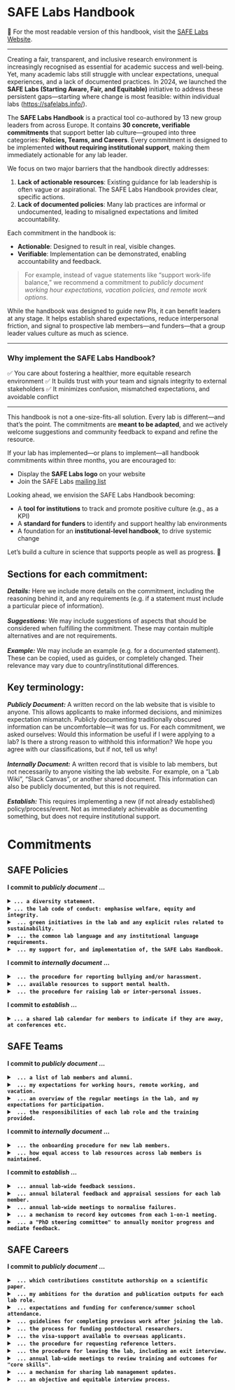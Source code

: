 # SAFE Labs Handbook

📖 For the most readable version of this handbook, visit the [SAFE Labs Website](https://safelabs.info/home/safe-labs-handbook/).

---

Creating a fair, transparent, and inclusive research environment is increasingly recognised as essential for academic success and well-being. Yet, many academic labs still struggle with unclear expectations, unequal experiences, and a lack of documented practices. In 2024, we launched the **SAFE Labs (Starting Aware, Fair, and Equitable)** initiative to address these persistent gaps—starting where change is most feasible: within individual labs (https://safelabs.info/).

The **SAFE Labs Handbook** is a practical tool co-authored by 13 new group leaders from across Europe. It contains **30 concrete, verifiable commitments** that support better lab culture—grouped into three categories: **Policies, Teams, and Careers**. Every commitment is designed to be implemented **without requiring institutional support**, making them immediately actionable for any lab leader.

We focus on two major barriers that the handbook directly addresses:

1. **Lack of actionable resources**: Existing guidance for lab leadership is often vague or aspirational. The SAFE Labs Handbook provides clear, specific actions.
2. **Lack of documented policies**: Many lab practices are informal or undocumented, leading to misaligned expectations and limited accountability.

Each commitment in the handbook is:

* **Actionable**: Designed to result in real, visible changes.
* **Verifiable**: Implementation can be demonstrated, enabling accountability and feedback.

> For example, instead of vague statements like “support work-life balance,” we recommend a commitment to *publicly document working hour expectations, vacation policies, and remote work options*.

While the handbook was designed to guide new PIs, it can benefit leaders at any stage. It helps establish shared expectations, reduce interpersonal friction, and signal to prospective lab members—and funders—that a group leader values culture as much as science.

---

### Why implement the SAFE Labs Handbook?

✅ You care about fostering a healthier, more equitable research environment
✅ It builds trust with your team and signals integrity to external stakeholders
✅ It minimizes confusion, mismatched expectations, and avoidable conflict

---

This handbook is not a one-size-fits-all solution. Every lab is different—and that’s the point. The commitments are **meant to be adapted**, and we actively welcome suggestions and community feedback to expand and refine the resource.

If your lab has implemented—or plans to implement—all handbook commitments within three months, you are encouraged to:

* Display the **SAFE Labs logo** on your website
* Join the SAFE Labs [mailing list](https://safelabs.info/)

Looking ahead, we envision the SAFE Labs Handbook becoming:

* A **tool for institutions** to track and promote positive culture (e.g., as a KPI)
* A **standard for funders** to identify and support healthy lab environments
* A foundation for an **institutional-level handbook**, to drive systemic change

Let’s build a culture in science that supports people as well as progress. 🌱

## Sections for each commitment:
_**Details:**_ Here we include more details on the commitment, including the reasoning behind it, and any requirements (e.g. if a statement must include a particular piece of information).<br/>
<br/>
_**Suggestions:**_ We may include suggestions of aspects that should be considered when fulfilling the commitment. These may contain multiple alternatives and are not requirements.<br/>
<br/>
_**Example:**_ We may include an example (e.g. for a documented statement). These can be copied, used as guides, or completely changed. Their relevance may vary due to country/institutional differences. <br/>
## Key terminology:
_**Publicly Document:**_ A written record on the lab website that is visible to anyone. This allows applicants to make informed decisions, and minimizes expectation mismatch. Publicly documenting traditionally obscured information can be uncomfortable—it was for us. For each commitment, we asked ourselves: Would this information be useful if I were applying to a lab? Is there a strong reason to withhold this information? We hope you agree with our classifications, but if not, tell us why!<br/>
<br/>
_**Internally Document:**_ A written record that is visible to lab members, but not necessarily to anyone visiting the lab website. For example, on a “Lab Wiki”, “Slack Canvas”, or another shared document. This information can also be publicly documented, but this is not required.   <br/>
<br/>
_**Establish:**_ This requires implementing a new (if not already established) policy/process/event. Not as immediately achievable as documenting something, but does not require institutional support.<br/>

# Commitments
## SAFE Policies
**I commit to _publicly document_ ...**
<details>
<summary><b><code>... a diversity statement.</code></b><br/></summary>
<i><b>Details: </b>Science is an international endeavour, which brings together people from many cultures. This statement is an opportunity to specify the steps you, and your institution, have taken to support a diversity of researchers with differing needs and backgrounds. <br/>
<br/>
<b>Suggestions:</b> <br/>
-Make clear what are the institutional rules for maternity and paternity leave. <br/>
-Normalize specifying pronouns in email signatures and profiles (e.g. slack). <br/>
-Encourage people to share and mark on the lab calendar crucial cultural events/festivities. <br/>
-Encourage attendance of EDI training. <br/>
-Discuss steps taken to facilitate diversity in applicants. <br/>
-During onboarding, discuss cultural needs (e.g. religious holidays, prayer facilities). <br/>
-Dedicate some meetings (e.g. journal club) to papers addressing diversity in science. <br/>
-Consider diversity of voices when selecting papers in journal clubs. <br/>
  <br/>
<b>Example: </b> <br/>
We believe that diversity is a resource to harness, and we strive to create a psychologically safe environment where disruptive points of view are valued. Thus, to foster a diverse and inclusive environment, we hire according to institutional affirmative action policies; we review the institutional rules for maternity and paternity leave when negotiating a contract; we discuss any cultural needs at onboarding, and we encourage lab members to share and mark on the lab calendar crucial cultural events and festivities; finally, we promote diversity in science by selecting journal club papers from a diversity of voices.  We hope that these policies will encourage individuals from different cultural, socioeconomic, gender, and geographical backgrounds to join.<br/>
<a href="https://github.com/SAFE-Labs-Docs/Lab-Handbook/tree/main/1-POLICIES/01-Diversity-Statement">Click here for more examples from the community</a><br/>
</i>
<br/>
</details>
<details>
<summary> <b> <code>... the lab code of conduct: emphasise welfare, equity and integrity.</code> </b>  <br/>
</summary>
<br/>
<i><b>Details: </b> A prominent code of conduct should help to establish the lab atmosphere, foster synergy and collaboration, and make lab members feel valued and respected. It will set boundaries and shared practices, and establish a common framework to reduce and resolve conflict.<br/>
<br/>
<b>Suggestions:</b> <br/>
-Set out expectations for professional behaviour. <br/>
-Include timekeeping for meetings, work requests, and assignments. <br/>
-Require engagement with presentations, opinions, and requests from other members. <br/>
-Avoid exclusive communication channels (e.g. cc everyone when applicable). <br/>
<br/>
<b>Example: </b> <br/>
All lab members are expected to maintain a professional attitude of integrity, accountability, and mutual respect in all interactions and endeavours while upholding high standards of scientific rigor and collaboration. Examples include respecting each other’s points of views and contributions to discussions, being timely for meetings, and actively engaging in each other’s presentations. Everyone commits to maintaining an inclusive environment marked by compassionate behaviour and free from offensive conduct, particularly regarding gender, race, sexuality, or disability. Lab members are free to voice their ideas, wishes, or concerns without risking negative consequences ensuring a psychologically safe environment.<br/>
<a href="https://github.com/SAFE-Labs-Docs/Lab-Handbook/tree/main/1-POLICIES/02-Code-Of-Conduct">Click here for more examples from the community</a><br/>
</i>
</details>

<details>
<summary> <b> <code> ... green initiatives in the lab and any explicit rules related to sustainability. </code> </b>  <br/>
</summary>
<br/>
<i><b>Details: </b> Laboratories consume a lot of energy and produce a lot of waste. Group leaders are able to promote measures that reduce the environmental impact of scientific research, and prospective lab members may use environmental awareness as a factor when choosing labs. <br/>
<br/>
<b>Suggestions:</b> <br/>
-Require sustainable transport options when travel time is less than 8 hours.  <br/>
-Recycle non-hazardous waste. <br/>
-Place orders in bulk to reduce shipments.  <br/>
-Have a list of instruments you are happy to share with your internal collaborators.  <br/>
-Donate unused equipment within/outside the institutions.  <br/>
-Highlight schemes that incentivise sustainable commuting (e.g. cycle schemes). <br/>
  <br/>
<b>Example: </b> <br/>
The lab strives to minimise energy consumption and waste production. We identified three main areas of impact: travel, recycling and economical use of equipment. <br/>
<br/>
Travel: I encourage sustainable transport options both for long-haul travel and for daily commute. For long-hauls trips, when funding allows, I will cover the most sustainable travel option (up to double the price of the cheapest alternative). I also recognise remote-working hours spent productively on sustainable means of transport during private (non-work related) trips. I incentivize sustainable options for daily commute: PhD students enrolled at University of Trento benefit from free public transportation across the Trentino region; all the lab members can participate in an annual contest where commuting milage is logged and scored according to sustainability of the means of transport, the person who accrues the most points wins.<br/>
<br/>
Recycling: To minimize the environmental impact of lab waste, we avoid mixing truly contaminated materials (which is expensive and environmentally harmful to safely dispose of) with clean recyclable waste. We equip our lab with additional recycling bins and take responsibility for disposing of the recovered recyclables according to local <br/>regulations.
<br/>
Economical use of equipment: when possible and not detrimental our instruments, we turn off unused equipment when prolonged downtime is forecasted.<br/>
<a href="https://github.com/SAFE-Labs-Docs/Lab-Handbook/tree/main/1-POLICIES/03-Green-Initiatives">Click here for more examples from the community</a><br/>
</i>
</details>


<details>
<summary> <b> <code> ... the common lab language and any institutional language requirements. </code> </b>  <br/>
</summary>
<br/>
<i><b>Details: </b> English is the international language of science in the 21st century: proficiency in English is a crucial skill to nurture for every scientist. However, lab members are often not native English speakers, and in some cases the Institutional language may not be English. It is therefore important to document the lab and institutional language policy (even in “obvious” cases). To help non-native English speakers—or non-native speakers of the local language—it is also valuable to highlight any institutional support for language acquisition. <br/>
<br/>
<b>Suggestions:</b> <br/>
-Identify English as the lab language, and document language code of conduct. <br/>
-Lead by example and adopt the most inclusive communication format. <br/>
-Clearly indicate language requirements in job posts. <br/>
-Document available training in English, particularly scientific writing and presentation. <br/>
-Document available training in the Institutional and/or local language.  <br/>
-Document lab policy about using LLMs (i.e. ChatGPT) to improve written output. <br/>
-Address language barriers in meetings, adopting formats of Q/A that facilitate feedback. <br/>
  <br/>
<b>Example: </b> <br/>
The lab language is English. Any professional conversation, oral and written, during work activities must be in English: these include presentations and discussion at lab meetings, scientific output, and email exchanges. Feel free to use LLMs to proofread and refine written text. However, fully AI generated text is not acceptable. Outside of professional meetings, the lab strives for inclusive communication: verbal exchanges should adopt the common language that allow everyone present to participate. <br/>
<br/>
The institutional language at the Italian Institute of Technology is English; nonetheless, many administrative exchanges and Italian bureaucracy are still in Italian. Proficiency in Italian is therefore useful within the institute, as well as when traveling throughout the country. Please refer to the lab Wiki to access learning resources.<br/>
<a href="https://github.com/SAFE-Labs-Docs/Lab-Handbook/tree/main/1-POLICIES/04-Lab-Language">Click here for more examples from the community</a><br/>
</i>
</details>


<details>
<summary> <b> <code> ... my support for, and implementation of, the SAFE Labs Handbook. </code> </b>  <br/>
</summary>
<br/>
<i><b>Details: </b> This consists of three <b>required</b> steps: <br/>
&nbsp;&nbsp;&nbsp; 1.	Feature the SAFE Labs logo on your website.<br/>
&nbsp;&nbsp;&nbsp; 2.	Join the SAFE Labs mailing list.<br/>
&nbsp;&nbsp;&nbsp;   3.	Link to the SAFE Labs Handbook for accountability and feedback from lab members.
<a href="https://github.com/SAFE-Labs-Docs/Lab-Handbook/tree/main/1-POLICIES/05-SAFE-Labs-Handbook">Click here for more examples from the community</a><br/>
</i></details>

**I commit to _internally document_ ...**
<details>
<summary> <b> <code> ... the procedure for reporting bullying and/or harassment. </code> </b>  <br/>
</summary>
<br/>
<i><b>Details: </b> Bullying and harassment are serious allegations and entirely unacceptable in any work environment. By explicitly highlighting the procedure for reporting these issues, group leaders not only demonstrate their commitment to eradicating these behaviours, but also increase the chance that violations witnessed by lab members will be reported. <br/>
<br/>
<b>Suggestions:</b> <br/>
-Specify how bullying and harassment is defined by the institution. <br/>
-Document institutional procedures for reporting and any supporting body/resources available. <br/>
-Disseminate and value training events offered by the institution. <br/>
  <br/>
<b>Example: </b> <br/>
Students and trainees who feel they have experienced or witnessed bullying harassment or sexual misconduct by another student may make a formal report to XXXX by email. This process may also be initiated through Human resources, the lab manager, or group leader.  <br/>
<br/>
Members of staff who feel they have experienced or witnessed bullying, harassment or sexual misconduct may make a formal complaint against a staff member by using the Staff Grievance Policy or they may make a formal complaint against a student by contacting XXXX by email. <br/>
<br/>
Students or members of staff who feel they have experienced or witnessed bullying, harassment or sexual misconduct by a third party, or a member of the public, should discuss this with their line manager, supervisor or personal tutor in the first instance. This may involve notifying third parties and using their complaints procedure or notifying Security and/or the police when involving members of the public.  <br/>
<br/>
<ins>Outcome of a complaint/ disciplinary case</ins><br/>
The Reporting Party will be told whether their complaint has been upheld or not; and whether the Reported Party has been dismissed or expelled. If the complaint is not upheld or the Reported Party is not dismissed or expelled, information will be shared with the Reporting Party to minimise any adverse effects in accessing their work or study environment, where possible, but there may be limits to the information about the consequences to the Reported Party that can be shared with the Reporting Party.  <br/>
<br/>
Where the Reporting Party is told the outcome they will be asked to respect confidentiality with regards to the outcome. Links to institute guidelines and contact information of the person in charge for each group are provided as hyperlinks above.  <br/>
<a href="https://github.com/SAFE-Labs-Docs/Lab-Handbook/tree/main/1-POLICIES/06-Incident-Reporting">Click here for more examples from the community</a><br/>
</i>
</details>

<details>
<summary> <b> <code> ... available resources to support mental health. </code> </b>  <br/>
</summary>
<br/>
<i><b>Details: </b> Thankfully, awareness and support for mental health issues within work environments is at an all-time high. It is likely that these issues will arise within any research group at some time, and it is equally likely that the group leader is not qualified to offer advice or guidance—particularly given the potential for a conflict-of-interest. It is therefore critical that lab members are made aware of the resources available to them at both an institutional and national level. <br/>
<br/>
<b>Suggestions:</b> <br/>
-Should lab members approach you with work-related and/or non-work-related issues? <br/>
-Educate lab members on mental health, and how to prevent and recognise arising issues. <br/>
-Document institutional resources for psychological support. <br/>
-Highlight the institutional policy on mental health and sick leave. <br/>
-Promote good practices to safe-guard mental health (e.g. work-life balance).  <br/>
  <br/>
<b>Example: </b> <br/>
Mental well-being is crucial for personal and professional success, especially given the prevalence of mental health challenges in academia (https://doi.org/10.1038/nbt.4089). High productivity doesn’t equate to overwork. Lab members are encouraged to manage their productivity responsibly and are not expected to exceed working regular work hours. If you feel comfortable, I encourage you to discuss any personal challenges that may affect your work during our 1-on-1 meetings. If you need additional support, I encourage you to consider the following resources:<br/>
<br/>
Counseling Services: Our institution offers free counseling services [Insert Link] and free 1-on-1 coaching [Insert Link] for all students and employees. Please also consult the institute’s resources on a healthy work-life balance [Insert Link].<br/>
<br/>
Medical Services: Our institution's medical services can guide you to professional mental health resources. Please refer to [link, phone number] for details. Additionally, please consult the institute’s policy on sick leave [Insert Link].<br/>
<br/>
Crisis Hotlines: If you or someone you know is in immediate need of support, please contact the National Crisis Hotlines at [phone number(s)]. <br/>
<a href="https://github.com/SAFE-Labs-Docs/Lab-Handbook/tree/main/1-POLICIES/07-Mental-Health">Click here for more examples from the community</a><br/>
</i>
</details>

<details>
<summary> <b> <code> ... the procedure for raising lab or inter-personal issues. </code> </b>  <br/>
</summary>
<br/>
<i><b>Details: </b> One prominent reason that lab and inter-personal issues are not raised in a timely and constructive fashion is the lack of a documented procedure for this process. Having a clear and transparent procedure encourages feedback from lab members, makes them more comfortable initiating feedback as the expectation is clear, and increases the likelihood that issues can be addressed before they deteriorate. <br/>
<br/>
<b>Suggestions:</b> <br/>
-Specify that issues raised in 1-on-1 meetings won’t be acted on without discussion.  <br/>
-Specify a reporting procedure that circumvents you if necessary. <br/>
-Provide an avenue for lab members to raise concerns with you anonymously. <br/>
  <br/>
<b>Example: </b> <br/>
&nbsp;&nbsp;&nbsp; 1.	If comfortable doing so, request a meeting to raise the issue with the group leader. <br/>
&nbsp;&nbsp;&nbsp; 2.	If not, please raise the issue anonymously by using this form. <br/>
&nbsp;&nbsp;&nbsp; 3.	If external involvement would be beneficial, contact our dedicated external advisor. <br/>
&nbsp;&nbsp;&nbsp; 4.	If none of the above steps fare appropriate, raise the issue with HR here. <br/>
<a href="https://github.com/SAFE-Labs-Docs/Lab-Handbook/tree/main/1-POLICIES/08-Conflict-Resolution">Click here for more examples from the community</a><br/>
</i>
</details>

**I commit to _establish_ …**
<details>
<summary><b><code>... a shared lab calendar for members to indicate if they are away, at conferences etc.</code></b><br/></summary>
<br/>
<i><b>Details: </b>  This not only makes it clear when regular meetings should be cancelled, or when a lab member should not be expected to respond to emails, but also normalizes the lab policy (whatever that may be) regarding conferences, remote working, vacation etc. <br/>
<br/>
<b>Suggestions:</b> <br/>
-Clear instructions for reporting different statuses (e.g. vacation vs conference attendance).<br/>
-What specific details should be reported? (e.g. half-day vs full day).<br/>
<a href="https://github.com/SAFE-Labs-Docs/Lab-Handbook/tree/main/1-POLICIES/09-Shared-Calendar">Click here for more examples from the community</a><br/>
  </i>
</details>

## SAFE Teams
**I commit to _publicly document_ ...**
<details>
<summary> <b> <code> ... a list of lab members and alumni. </code> </b>  <br/>
</summary>
<br/>
<i><b>Details: </b> A clear and current list of lab members allows prospective applicants to gauge the size and composition of the lab. Unless otherwise requested, <b> contact details for each person should be included.</b> Adding alumni indicates the range of roles that lab members move into after leaving, and provides an avenue to gain more information about joining, working in, and leaving the lab. <br/>
<a href="https://github.com/SAFE-Labs-Docs/Lab-Handbook/tree/main/2-TEAMS/01-Lab-Members-List">Click here for more examples from the community</a><br/>
  </i>
</details>


<details>
<summary> <b> <code> ... my expectations for working hours, remote working, and vacation. </code> </b>  <br/>
</summary>
<br/>
<i><b>Details: </b> Lab rules for working hours should be clear to avoid any conflict or misunderstanding inside the lab. Having clear expectations for working hours can also increase equity between lab members. Moreover, group leaders need to ensure that lab members feel safe to correctly balance their work in the lab with their life. <b>The lab policy regarding work hours, remote working, and vacation should be explicitly included.</b> <br/>
<br/>
<b>Suggestions:</b> <br/>
-Should notice of holidays be given and how? <br/>
-Are there core-working hours (typically less than the full working hours)? <br/>
-Should lab members schedule messages if sent outside of working hours? <br/>
-What times are appropriate times for scheduling meetings? <br/>
  <br/>
<b>Example: </b> <br/>
I am committed to creating a healthy work environment for all lab members that prioritises mental health and wellbeing. Academic neuroscience should be an exciting, rewarding, and engaging job. Certainly, it can be challenging, and stressful at times, but it should not be depressing, or life-consuming. I anticipate all lab members taking a minimum of XXX's prescribed 41 days of annual leave. "Minimum" because if experiments necessitate working on a weekend, or you attend a conference that's scheduled on a weekend, I support lab members taking time off to compensate for this. I hope to schedule all meetings within UCL's "core" work hours of 10am to 4pm. And I will refrain from sending, or answering, non-urgent emails/messages outside of work hours.<br/>
  <br/>
  All full-time lab members should aim to work onsite at least four days a week. I expect this number to reduce (probably to "three")  once the lab is operational and more time is being spent analysing data rather than building rigs/training mice. In general, I believe that some regular onsite presence is important to maintain the lab community. However, I am happy to support intermittent periods of fully-remote working when, for example, traveling/visiting family abroad or writing up a thesis/grant.<br/>
<a href="https://github.com/SAFE-Labs-Docs/Lab-Handbook/tree/main/2-TEAMS/02-Work-Life-Balance">Click here for more examples from the community</a></i>
</details>


<details>
<summary> <b> <code> ... an overview of the regular meetings in the lab, and my expectations for participation. </code> </b>  <br/>
</summary>
<br/>
<i><b>Details: </b> Labs often have a variety of regular meetings, including 1-on-1 meetings, lab meetings and journal clubs. However, the expectations for the contents of these meetings are rarely documented, leading to misunderstandings and uncertainty. Clear documentation not only reveals useful information about lab life, but also ensures that meetings are more effective and fruitful. <b> As a minimum, this should include the frequency, duration, and the agenda for each type of meeting. </b> <br/>
<br/>
<b>Suggestions:</b> <br/>
-Discuss 1-on-1 meeting frequency at onboarding, and review in annual appraisals. <br/>
-Create a shared space where past presentations can be accessed.<br/>
-Encourage participation and involvement from all lab members, for example:<br/>
&nbsp;&nbsp;&nbsp; 1. Round table feedback<br/>
&nbsp;&nbsp;&nbsp; 2. Lab members write down their thoughts, then all of them are read.<br/>
&nbsp;&nbsp;&nbsp; 3. Allocate time in meetings for problem solving and a brainstorming session.<br/>
&nbsp;&nbsp;&nbsp; 4. Have a meeting facilitator and/or note taker; rotate among lab members.<br/>
-Conduct regular team-building activities (e.g. lab retreat, dinners, celebrations).<br/>
  <br/>
<b>Example: </b> <br/>
Discussing scientific progress is essential for the success of our projects. I expect all lab members to actively participate in our scheduled meetings: <br/>
 <br/>
Lab Meetings: Each lab member will host our weekly lab meeting on a rotating schedule, presenting an informal progress report. These reports, lasting 20-30 minutes, should succinctly introduce your project, highlight the main research questions, and focus on recent achievements and challenges. This allows for productive group discussions to advance your project. Lab meetings are typically held once per week within core working hours, lasting 60 to 90 minutes. Progress report presentations are accessible via our lab’s shared resources. <br/>
 <br/>
Journal Club: On a rotating schedule, each lab member will present the core hypotheses, methods, results, and conclusions of a recent original research paper relevant to our lab’s research in our monthly journal club. All members are expected to read the paper and actively participate in discussing its strengths, weaknesses, and key takeaways. The journal club is typically held once per week within core working hours and lasts about 60 minutes. <br/>
 <br/>
1-on-1 Meetings: I schedule bi-weekly 1-on-1 in-person meetings which each lab member, typically lasting around 1 hour, during core work hours [details below]. These meetings are designed to support you in successfully implementing your research project. I am also available for additional meetings upon request. <br/>
 <br/>
Yearly Appraisals: I will review your project's long-term progress and provide tailored feedback on your work performance during yearly appraisals. This is also an opportunity for you to give me feedback on your experience working in the lab, and under my supervision.<br/>
<a href="https://github.com/SAFE-Labs-Docs/Lab-Handbook/tree/main/2-TEAMS/03-Meeting-Schedule">Click here for more examples from the community</a><br/>
</i>
</details>

<details>
<summary> <b> <code> ... the responsibilities of each lab role and the training provided. </code> </b>  <br/>
</summary>
<br/>
<i><b>Details: </b> Each group leader has their own expectations for lab roles (PhD students, postdoctoral researchers, lab technicians etc.). By explicitly stating the responsibilities associated to different positions, group leaders can pre-empt expectation mismatch for prospective lab members before and after they join the lab. <br/>
<br/>
<b>Suggestions:</b> <br/>
-What is the training/experience/independence expected for each role?<br/>
-Does the role involve a research project?<br/>
-Does the role involve applying for funding?<br/>
-Does the role involve supervising other lab members?<br/>
-Will the role be supervised by another lab member?<br/>
-Does the role involve house-keeping tasks?<br/>
-What level of supervision/training will be offered?<br/>
  <br/>
<b>Example: </b> <br/>
Our team is composed by researchers with different roles: post-doctoral researchers, PhD students, undergraduate (Master or Bachelor) students and research assistants/engineers. These roles, which may correspond to different career stages and seniority, typically come with different duties and responsibilities. Typical responsibilities are summarised by the table below. Exceptions may be made in discussion with me—typically during onboarding.
<a href="https://github.com/SAFE-Labs-Docs/Lab-Handbook/tree/main/2-TEAMS/04-Responsibilities">Click here for more examples from the community</a><br/>
</i>

<table>
<thead>
<tr>
<th></th>
<th><strong>Postdoc</strong></th>
<th><strong>PhD</strong></th>
<th><strong>Undergrad</strong></th>
<th><strong>Assistant/Engineer</strong></th>
</tr>
</thead>
<tbody>
<tr>
<td><strong>Supervision</strong></td>
<td></td>
<td></td>
<td></td>
<td></td>
</tr>
<tr>
<td><em>Supervised by</em></td>
<td>PI</td>
<td>PI &amp; Postdoc</td>
<td>PI/Postdoc</td>
<td>PI</td>
</tr>
<tr>
<td><em>Supervising</em></td>
<td>PhD, Undergrad</td>
<td>Undergrad</td>
<td>N</td>
<td>N</td>
</tr>
<tr>
<td><strong>Research</strong></td>
<td></td>
<td></td>
<td></td>
<td></td>
</tr>
<tr>
<td><em>Independent Project</em></td>
<td>Y</td>
<td>Y</td>
<td>N</td>
<td>N</td>
</tr>
<tr>
<td><em>Experimental work</em></td>
<td>Y</td>
<td>Y</td>
<td>Y</td>
<td>Y</td>
</tr>
<tr>
<td><em>Analysis</em></td>
<td>Y</td>
<td>Y</td>
<td>Y</td>
<td>N</td>
</tr>
<tr>
<td><em>Paper Writing</em></td>
<td>Y</td>
<td>Y</td>
<td>N</td>
<td>N</td>
</tr>
<tr>
<td><em>Conference presentation</em></td>
<td>Y</td>
<td>Y</td>
<td>N</td>
<td>N</td>
</tr>
<tr>
<td><strong>Funding</strong></td>
<td></td>
<td></td>
<td></td>
<td></td>
</tr>
<tr>
<td><em>Applications</em></td>
<td>Y</td>
<td>N</td>
<td>N</td>
<td>N</td>
</tr>
<tr>
<td><em>Help PI grants</em></td>
<td>Y</td>
<td>Y</td>
<td>N</td>
<td>N</td>
</tr>
<tr>
<td><strong>Lab citizenship</strong></td>
<td></td>
<td></td>
<td></td>
<td></td>
</tr>
<tr>
<td><em>Data Club</em></td>
<td>Y</td>
<td>Y</td>
<td>Y</td>
<td>N</td>
</tr>
<tr>
<td><em>Journal Club</em></td>
<td>Y</td>
<td>Y</td>
<td>Y</td>
<td>N</td>
</tr>
<tr>
<td><em>Paper review</em></td>
<td>Y</td>
<td>Y</td>
<td>N</td>
<td>N</td>
</tr>
<tr>
<td><strong>Housekeeping</strong></td>
<td></td>
<td></td>
<td></td>
<td></td>
</tr>
<tr>
<td><em>Orders</em></td>
<td>Y</td>
<td>Y</td>
<td>N</td>
<td>Y</td>
</tr>
<tr>
<td><em>Animal colony</em></td>
<td>Y</td>
<td>Y</td>
<td>N</td>
<td>Y</td>
</tr>
</tbody>
</table>

</details>



**I commit to _internally document_ ...**
<details>
<summary> <b> <code> ... the onboarding procedure for new lab members. </code> </b>  <br/>
</summary>
<br/>
<i><b>Details: </b> A clear onboarding process should not only ensure that lab members complete essential administrative processes, but also that each lab member starts with the same level of pastoral support and lab-integration. <b>This process must include the sharing and discussion of this Lab Culture Handbook.</b> <br/>
<br/>
<b>Suggestions:</b> <br/>
-Send general email to introduce new lab members. <br/>
-Signing a contract/being added to payroll. <br/>
-Getting an ID & institutional email address. <br/>
-Fire/safety inductions. <br/>
-Lab access. <br/>
-Joining lab calendar/wiki/slack etc.<br/>
-Assigning a workstation.<br/>
-Schedule 1-on-1 meetings with the group leader, and discuss their frequency.<br/>
-Mandatory institutional courses.<br/>
-Pairing with a “lab buddy” to act as a point of contact etc.<br/>
  <br/>
<b>Example: </b> <br/>
  Arriving in a new lab, town, and often country can be a challenging process. The lab has developed an onboarding procedure to help make this process go as smoothly as possible. There are institutional administrative activities that must be performed, and these are listed on the Wiki, along with details about how to complete them [Insert Link]. In addition, every new lab member is paired with a “lab buddy” (an existing member of the lab) who will arrange for you to meet each lab member individually and hear about the work they are doing.

Unless I am traveling, we will have our first 1-on-1 meeting during your first day in the lab. This will include a discussion of your project in the lab, but also guidance on how you can access all the information and lab policies specified in the SAFE Labs Lab Culture Handbook.<br/>
<a href="https://github.com/SAFE-Labs-Docs/Lab-Handbook/tree/main/2-TEAMS/05-Onboarding">Click here for more examples from the community</a><br/>
</i>
</details>

<details>
<summary> <b> <code> ... how equal access to lab resources across lab members is maintained.  </code> </b>  <br/>
</summary>
<br/>
<i><b>Details: </b> Most lab members will quickly recognise any disparities of time and resource investment in different projects or people. These may arise for valid strategic reasons: funding priorities, timeliness of publication, contractual needs. Having clear and transparent policies for access to lab resources avoids biases from the group leader, inter-personal conflict, and fosters cooperativity between projects. <br/>
<br/>
<b>Suggestions:</b> <br/>
-Implement a shared lab calendar and booking system for communal instruments.<br/>
-Monitor and enforce respectful and fair booking schedules.<br/>
-Discuss project investment at onboarding.<br/>
-Keep a record of expenditure for different projects.<br/>
-Implement a task request system for shared lab technicians (e.g. apps in Teams). <br/>
-Prioritise publications based on agreed plan rather than impact. <br/>
-Document the feedback process to report any perceived inequalities. <br/>
  <br/>
<b>Example: </b> <br/>
I strive to ensure that all lab members in the same role have access to the resources they need to complete their project and advance their career. These include the financial resources to purchase equipment and attend conferences, sufficient access to shared resources (e.g. microscopes and behavioural rigs), and time/help from lab technicians and engineers. Anticipated resource requirements will be discussed at onboarding, and I keep a record of expenditure on different projects to ensure there are no major discrepancies. We have established systems for booking shared equipment and technician hours [Insert Link] which act as a historical record to ensure that these resources are not unfairly distributed. If you perceive any inequalities in the distribution of lab resources, please raise your concerns with me according to the procedure for raising lab or inter-personal issues [Insert Link].  <br/>
<br/>
The above policies pertain to communal lab resources. Individuals with their own grants which, for example, allow them to hire a technician or travel to conferences will have exclusive (in the case of travel funding) or priority (in the case of staff or shared equipment) access to these resources.<br/>
<a href="https://github.com/SAFE-Labs-Docs/Lab-Handbook/tree/main/2-TEAMS/06-Resource-Access">Click here for more examples from the community</a><br/>
</i>
</details>


**I commit to _establish_ ...**
<details>
<summary> <b> <code> ... annual lab-wide feedback sessions. </code> </b>  <br/>
</summary>
<br/>
<i><b>Details: </b> Implementing guidelines for giving and receiving is good practice to enhance communication and foster a positive work environment. <br/>
<br/>
<b>Suggestions:</b> <br/>
-In a large lab, could be an anonymous survey.  <br/>
-In a small lab, could involve explicitly soliciting non-anonymous feedback.  <br/>
-New group leaders could combine lab retreats/lab meetings to improve feedback.  <br/>
-Communicate feedback decisions and if suggestions are not implemented, explain why.  <br/>
-Follow up on feedback implementation.
  <br/>
<a href="https://github.com/SAFE-Labs-Docs/Lab-Handbook/tree/main/2-TEAMS/07-Lab-Feedback">Click here for more examples from the community</a><br/>
</i>
</details>


<details>
<summary> <b> <code> ... annual bilateral feedback and appraisal sessions for each lab member. </code> </b>  <br/>
</summary>
<br/>
<i><b>Details: </b> Having (at least) an annual 1-on-1 meeting with each lab member dedicated to exchanging bilateral feedback and giving advice on career development. This is required by some, but not all, institutions. <br/>
<br/>
<b>Suggestions:</b> <br/>
-Discuss career development and courses for both scientific and non-scientific skills.<br/>
-Review the frequency of 1-on-1 meetings for the upcoming year.<br/>
-Discuss grant-writing opportunities and plan application strategy. <br/>
-Consider quarterly meetings to discuss career goals.<br/>
-Solicit feedback on improving your mentorship and the lab support.<br/>
-Evaluate project progression based on milestones, rather than just specific results.<br/>
-Celebrate all publications equally regardless of journal. <br/>
-Acknowledge the element of luck in all scientific endeavours.<br/>
-Avoid the phrase 'negative results': all results are discoveries; hypotheses can be falsified.<br/>
<a href="https://github.com/SAFE-Labs-Docs/Lab-Handbook/tree/main/2-TEAMS/08-Individual-Feedback">Click here for more examples from the community</a><br/>
</i>
</details>


<details>
<summary> <b> <code> ... annual lab-wide meetings to normalise failures. </code> </b>  <br/>
</summary>
<br/>
<i><b>Details: </b> Research can be frustrating, with failures and falsified hypotheses outnumbering successes. Most failures are "good" failures: those where you discover something about the system you are working on, and improve future work through the experience. These failures are the stepping stones to discovery, and should be celebrated. Implementing an annual meeting where all lab members, including the group leader, recount their most successful failure will help normalise these events as learning and growth opportunities. <br/>
<br/>
<b>Suggestions:</b> <br/>
-Each lab member could discuss a failed experiment, application, or endeavour.<br/>
-Institute a prize for best failure, elected by general vote.<br/>
- Celebrate experiments and efforts even when no new finding is produced.<br/>
<a href="https://github.com/SAFE-Labs-Docs/Lab-Handbook/tree/main/2-TEAMS/09-Normalise-Failures">Click here for more examples from the community</a><br/>
</i>
</details>

<details>
<summary> <b> <code> ... a mechanism to record key outcomes from each 1-on-1 meeting. </code> </b>  <br/>
</summary>
<br/>
<i><b>Details: </b> Commonly reported frustrations of the 1-on-1 meeting process in labs are:<br/>
&nbsp;&nbsp;&nbsp; 1. Lab members feel that their group leader forgets the content of their previous meeting and so appears disengaged, or time is wasted rehashing the previous meeting.<br/>
&nbsp;&nbsp;&nbsp; 2. Group leaders feel that a previously agreed course of action has not been followed (or even attempted) and the lab member has instead pursued an unrelated tangent.<br/>
  <br/>
Recording the key outcomes of each 1-on-1 meeting immediately after it takes place has been reported to robustly improve these issues. It allows any miscommunication to be readily identified, and provides a way for all participants to refresh their memory before the next meeting—saving time and confusion. This does not mean lab members should never diverge from the proposed plan, but if they do, they should be ready to justify that decision in future meetings. <br/>
<br/>
<b>Suggestions:</b> <br/>
-Require lab members to summarize each meeting in a shared document.<br/>
-Include agreed-upon action points to prioritize before the next meeting. <br/>
-Lab members should take notes during the meeting.<br/>
-Group leader should read the document after/before meetings (to catch misunderstandings).<br/>
-Other solutions include allowing the lab member to record meetings (e.g. via zoom).<br/>
<a href="https://github.com/SAFE-Labs-Docs/Lab-Handbook/tree/main/2-TEAMS/10-Record-Keeping">Click here for more examples from the community</a><br/>
</i>
</details>

<details>
<summary> <b> <code> ... a "PhD steering committee" to annually monitor progress and mediate feedback. </code> </b>  <br/>
</summary>
<br/>
<i><b>Details: </b> NOTE: Some institutions already implement this process (e.g. "PhD Committee"), others have committees that meet irregularly, and some only form a committee for the final viva. However, <b> all SAFE Labs are required to implement this process—the steering committee does not need to have any official role in awarding the PhD. </b> It is important that PhD students receive support and feedback from beyond their direct supervisor. An annual presentation to a steering committee provides an impartial perspective on their project (e.g. timeline adjustments, training required). This meeting can identify potential conflicts and issues in the working environment of the PhD student. It also provides an opportunity for the supervisor to raise issues with the committee and request an external opinion. <br/>
<br/>
<b>Suggestions:</b> <br/>
-Have the initial meeting within 6 months of starting the PhD. <br/>
-Encourage PhD students to contact the committee members as needed. <br/>
-3 members: external expert, within-institute group leader, and a senior PhD student/postdoc. <br/>
-Each meeting consists in 3 phases:<br/>
&nbsp;&nbsp;&nbsp; 1. Discussion with supervisor in absence of student.<br/>
&nbsp;&nbsp;&nbsp; 2. Project presentation by the PhD student.<br/>
&nbsp;&nbsp;&nbsp; 3. Discussion with student in absence of supervisor.<br/>
<a href="https://github.com/SAFE-Labs-Docs/Lab-Handbook/tree/main/2-TEAMS/11-PhD-Committee">Click here for more examples from the community</a><br/>
</i>
</details>

## SAFE Careers

**I commit to _publicly document_ ...**
<details>
<summary> <b> <code> ... which contributions constitute authorship on a scientific paper. </code> </b>  <br/>
</summary>
<br/>
<i><b>Details: </b> The line between “acknowledgement” and “authorship” is not always clear. An authorship statement will never solve this problem, but it should act as a starting point for discussions when lab members are prospectively, or retrospectively, considering their role in a project. It should be publicly documented so that prospective lab members are aware of the authorship policy before applying to join a lab. <br/>
<br/>
<b>Suggestions:</b> <br/>
-Acknowledge that authorship can be difficult to define. <br/>
-At what stage will authorship be discussed? <br/>
-How will contributions be included in a paper? <br/>
  <br/>
<b>Example: </b> <br/>
  Authorship vs acknowledgement is not always clear for a publication, but typically all contributors to a paper are included as authors, where contribution is broadly defined by <a href="https://credit.niso.org/">CRediT Taxonomy</a>. For example, developing a new technique for a project, or contributing previously unpublished data/figures would constitute authorship. Conversely, routine experimental work, sharing basic analysis code, or proof-reading a paper would not constitute authorship. Authorship is ultimately decided in discussions between the group leader, project lead(s), and any other potential authors. Although the scientific process is unpredictable, authorship will be discussed when a lab member begins, or becomes involved with, a project. Whenever possible, we publish a matrix of contributions at the end of each paper.<br/>
<a href="https://github.com/SAFE-Labs-Docs/Lab-Handbook/tree/main/3-CAREERS/01-Authorship-Policy">Click here for more examples from the community</a></i>
</details>

<details>
<summary> <b> <code> ... my ambitions for the duration and publication outputs for each lab role. </code> </b>  <br/>
</summary>
<br/>
<i><b>Details: </b> Science is impossible to predict, and no one can guarantee the outcome of a given PhD or postdoctoral research position. However, group leaders vary in their expectations for what a typical PhD/postdoctoral research project should involve. Making the ambitions (despite the variability inherent to science) for each role clear should reduce expectation mismatch between new lab members and group leaders. <br/>
<br/>
<b>Suggestions:</b> <br/>
-Include any institutional/country-based requirements for PhDs (e.g. max length, publications). <br/>
-Provide statistics on how long lab members typically stay in the lab. <br/>
-Document and discuss ambitions for application to fellowships and additional funding. <br/>
  <br/>
<b>Example: </b> <br/>
Every PhD and postdoctoral researcher position in the lab inevitably has its own set of experimental challenges and funding complications. Therefore, it is impossible to predict the outcome of any project, and I cannot make guarantees with respect to timelines or publications. However, my ambition for each role is as follows:<br/>
<br/>
<b>PhD students </b> in the UK typically graduate ~4 years after joining the lab, and it is my aim that each student has at least one first (or co-first) authored publication on bioRxiv at that time. I select PhD projects (in discussion with the student) with this aim in mind. Depending on the current funding status of the lab, it is often possible for students to remain in the lab for a period after their PhD, and this will be discussed at least one year in advance of graduation.<br/>
<br/>
<b>Postdoctoral researchers </b> typically join the lab with an initial contract, and the length of that contract depends on both the source of funding and their proposed project. All positions in the university are also subject a 12-month probationary period. I will be transparent about these restrictions in the initial job advertisement, and in discussions with any applicant. I aim to propose projects (in discussion with the researcher) to maximise the chance of a publication within the initial contract's timeframe. At least one year before the end of the contract period, I will discuss the next steps with the researcher, which may include the option to stay longer in the lab (with or without applying for their own funding).<br/>
<a href="https://github.com/SAFE-Labs-Docs/Lab-Handbook/tree/main/3-CAREERS/02-Ambitions-For-Roles">Click here for more examples from the community</a></i>
</details>

<details>
<summary> <b> <code> ... expectations and funding for conference/summer school attendance. </code> </b>  <br/>
</summary>
<br/>
<i><b>Details: </b> Conferences, workshops, and other training opportunities (e.g. summer schools) are valuable resources for dissemination, acquiring new expertise, networking, and career development. Therefore, prospective lab members need to understand the lab policy with respect to attending these opportunities so they can make informed decisions and avoid subsequent expectation mismatch. <b> At a minimum, state the typical lab resources available for attending these opportunities, both with respect to financial support and time, and all lab members in the same role should have equal access to these lab resources. </b> <br/>
<br/>
<b>Suggestions:</b> <br/>
-Are the limitations on which conferences etc. lab members can attend? <br/>
-Are there any limitations on how lab members can use their own funds if available? <br/>
-Are there requirements to attend, and is there financial support? <br/>
-Do expectations change with roles (e.g. can lab technicians attend conferences)? <br/>
-How is it decided when a project is ready to present at conference? <br/>
-Keep a transparent record of attendance. <br/>
-Mark major conferences and related deadlines in the lab calendar. <br/>
-Discuss opportunities in the upcoming year at annual appraisals. <br/>
  <br/>
<b>Example: </b> <br/>
I encourage all lab members to seek and apply for training opportunities to develop new expertise, and the lab values initiative to disseminate the lab research at conferences. <br/>
<br/>
Each postdoctoral researcher and PhD student has a budget of £1000 per year to attend conferences. This can be accumulated across years if that is the preference, and can be used for one expensive conference or multiple inexpensive conferences. Lab members do not need to present anything when attending their first conference after joining the lab, but should present at any future conferences, or organize a workshop/symposium, if they are planning to attend. If lab members have additional funds through grants or their PhD programme, these can be used in addition to the £1000 annual budget. I am happy to make an exception to this rule and provide extra funds if allowed by current grants, and an excellent opportunity arises (e.g. a unique conference, an invitation to give a prestigious talk) that would exceed this budget, but lab members should discuss with me before making any commitments. <br/>
<br/>
Typically, I expect both PhD students and postdoctoral researchers to attend a competitive training school and/or a conference by the end of their second year in the lab. The lab will support applications (e.g. with recommendation letters) to these initiatives when they align with a project interest or planned career development. When funds are available, and application to fees waivers are not successful, the lab will cover the costs.<br/>
<br/>
Master's students, undergraduates, and lab technicians are also encouraged to attend conferences if they have work to present. They should discuss these opportunities in advance with me. Often, there are grants available from conference organisers to support attendance, and if this is not the case, or the application for funds is unsuccessful, I will consider funding attendance on a case-by-case basis.<br/>
<a href="https://github.com/SAFE-Labs-Docs/Lab-Handbook/tree/main/3-CAREERS/03-Conferences">Click here for more examples from the community</a></i>
</details>


<details>
<summary> <b> <code> ... guidelines for completing previous work after joining the lab. </code> </b>  <br/>
</summary>
<br/>
<i><b>Details: </b> We are all familiar with the experience of joining a new lab whilst still having outstanding academic work from a previous position. It is important to discuss this process with all new lab members to ensure that they progress to new projects in a timeframe that works for everyone. <b>Discussing this policy is a required component of the onboarding process for postdoctoral researchers.</b> <br/>
<br/>
<b>Suggestions:</b> <br/>
-Arrange for lab members to start later if they have significant work ongoing. <br/>
-Acknowledge that it is difficult to predict this timeline.<br/>
-What proportion of time is reasonable to allocate to past work?<br/>
-A similar approach can be applied to independent or personal projects or commitments.<br/>
  <br/>
<b>Example: </b> <br/>
I understand that postdoctoral researchers joining the lab may have ongoing work from their previous position and I support them taking time to complete this work. The period during which they will need to continue previous work is understandably hard to predict, but ideally it will not last longer than 1 year. If finishing previous work is expected to last longer than 1 year, postdoctoral researchers should delay the start of their position in the lab whenever possible. Time spent on previous work should not exceed ~25%.<br/>
<a href="https://github.com/SAFE-Labs-Docs/Lab-Handbook/tree/main/3-CAREERS/04-Prior-Work">Click here for more examples from the community</a></i>
</details>

<details>
<summary> <b> <code> ... the process for funding postdoctoral researchers. </code> </b>  <br/>
</summary>
<br/>
<i><b>Details: </b> Establishing clear policies on salary and grant applications, is crucial for maintaining transparency and ensuring that postdocs join, or apply to, the lab with accurate expectations. It also fosters a supportive and equitable work environment. <b> If researchers do not all start on the same salary, specify why this may be the case. </b> <br/>
<br/>
<b>Suggestions:</b> <br/>
-Include the starting salary for postdoctoral researchers. <br/>
-Encourage postdocs to apply for their own grants (specify if required). <br/>
  <br/>
<b>Example: </b> <br/>
At XXX, salaries for postdoctoral researchers are determined by a national grading system [Insert Link]. All postdoctoral researchers in the lab start on grade XXXX, unless they have significant prior postdoctoral experience (e.g. have already completed a post doc in a lab other than their PhD lab). At the end of each year, salaries increase by one point on this grading system. <br/>
<br/>
All postdoctoral researchers are required to apply for followships, both to benefit their own career and to improve lab finances. However, being awarded a fellowship is not a requirement. In cases when a researcher acquires their own funding through a competitive fellowship [Insert Link], this often comes with an increased salary. It may also come with dedicated funding for a lab technician to be managed by the researcher.<br/>
<br/>
It is possible for postdoctoral fellows to be promoted to a senior-researcher level through an established institutional process. This is often most successful after acquiring their own grant or publishing a paper. I encourage all researchers to apply for promotion and will review the possibility during annual appraisals.<br/>
<br/>
I will be transparent with postdoctoral researchers about the available funding for their position when they join the lab, and will discuss any.<br/>
<a href="https://github.com/SAFE-Labs-Docs/Lab-Handbook/tree/main/3-CAREERS/05-Postdoc-Funding">Click here for more examples from the community</a></i>
</details>


<details>
<summary> <b> <code> ... the visa-support available to overseas applicants. </code> </b>  <br/>
</summary>
<br/>
<i><b>Details: </b> Visa costs are a significant factor when applying for any job. Documenting the approximate cost, timeline, and financial support allows prospective lab members to make informed decisions, and potentially saves time for both parties. Financial support for visa costs can vary between positions, but this should be indicated prominently in any job description. <br/>
<br/>
<b>Suggestions:</b> <br/>
-Acknowledge that costs will likely be unique to everyone. <br/>
  <br/>
<b>Example: </b> <br/>
  Visa costs when joining the lab from outside the UK vary by the applicant's citizenship, but are typically £5,000, comprising application costs, required language tests, and annual NHS contributions. The process typically takes 3-6 months, although this can vary significantly. At the time of writing, we typically cover all costs related to the visa process. However, this can be position-dependent: please refer to the job advertisement for more specific details.<br/>
<a href="https://github.com/SAFE-Labs-Docs/Lab-Handbook/tree/main/3-CAREERS/06-Visa-Support">Click here for more examples from the community</a></i>
</details>


<details>
<summary> <b> <code> ... the procedure for requesting reference letters. </code> </b>  <br/>
</summary>
<br/>
<i><b>Details: </b>  Career progression, grants, and competitive applications often require reference letters from mentors and supervisors. However, it is not uncommon to reuse the same letter with minimal changes, or even ask lab members to draft their own letters. These practices undermine the purpose of the reference system. <b> SAFE Labs group leaders are required to personally write and sign all recommendation letters they agree to provide—possibly in collaboration with a co-supervisor (but never the subject of the letter). </b><br/>
<br/>
<b>Suggestions:</b> <br/>
-Specify a generous notification period for requests. <br/>
-Be transparent about your references if performance was not satisfactory. <br/>
-Collaborate and include lab members as signatories for their supervisees. <br/>
  <br/>
<b>Example: </b> <br/>
  Reference letters will be provided to lab members at request, but these requests should be made at least 2 weeks in advance of the deadline for the first reference letter, and at least 1 week in advance for subsequent letters. Lab members should expect fair but honest evaluation of their performance and skills in the reference letters provided. As a rule, any additional supervisors (for example, a postdoctoral researcher who has supervised a student) of the lab member will be invited to contribute and sign the requested reference letter.<br/>
<a href="https://github.com/SAFE-Labs-Docs/Lab-Handbook/tree/main/3-CAREERS/07-Reference-Letters">Click here for more examples from the community</a></i>
</details>

<details>
<summary> <b> <code> ... the procedure for leaving the lab, including an exit interview. </code> </b>  <br/>
</summary>
<br/>
<i><b>Details: </b> Staff and students can choose to leave a lab for a variety reasons. If the expectations for the person leaving are clearly stated in advance (e.g. typical timeline, procedure, and support provided), it will help to make the process as smooth and amicable as possible. <b> Exit interviews are a requisite part of this process in SAFE Labs. </b> They are invaluable for identifying aspects of the lab that work well, and which could be improved. However, exit interviews are often not implemented in academia. <br/>
<br/>
<b>Suggestions:</b> <br/>
-Encourage lab members to come to you freely if they are thinking of leaving.  <br/>
-Can lab members write grants for independence during regular work hours?  <br/>
-Will you read grant applications, and how much notice will you need?  <br/>
-How much notice should be given by lab members before leaving?  <br/>
-What are the handover steps? (e.g. knowledge transfer, labelling reagents, data storage).  <br/>
-The exit interview could be conducted by someone external to the lab to improve feedback.  <br/>
-Exit interviews should have standard questions and identify the reason for leaving the lab. <br/>
  <br/>
<b>Example: </b> <br/>
I aim to provide lab members with mentorship and support to secure the next career step in their career. Job and/or grant applications, and preparing for subsequent interviews, takes time. Typically, after discussions during 1-on-1 meetings, I support dedicating up to 25% of research time to this endeavour. <br/>
<br/>
I am best equipped to help with academic career trajectories: I offer mentorship at 1-on-1 meetings and will devote time to rehearse interview talks. However, academia is one of many available career paths.  For career paths outside academia, the institute, and external organisations (e.g. Nature Jobs fair), offer events and workshops. I support lab members making use of these resources. <br/>
<br/>
I understand that people decide to leave the lab for different reasons, and may need to do so before their projects are complete. I ask that lab members discuss their plans with me as early as possible—preferably at least 6 months before their intended departure. This helps to ensure a smooth leaving process: the final months will include the hand-over of any knowledge and data needed to ensure documentation, continuity and completion of ongoing projects. As the final step prior to departure, I will organise an exit interview, carried out in private with a colleague (e.g. a SAFE lab network associate). During the interview, departing lab members will be able to discuss the reasons for leaving and provide constructive feedback based on their experience.<br/>
<a href="https://github.com/SAFE-Labs-Docs/Lab-Handbook/tree/main/3-CAREERS/08-Leaving-The-Lab">Click here for more examples from the community</a></i>
</details>

<details>
<summary> <b> <code> ... annual lab-wide meetings to review training and outcomes for "core skills". </code> </b>  <br/>
</summary>
<br/>
<i><b>Details: </b> Researchers often focus on scientific progress and neglect the development of core skills, including team management, giving/receiving feedback, writing, presentations etc. An annual meeting for lab members, including the group leader, to discuss their efforts toward improving these skills not only normalizes the process, but also alerts other lab members to potential opportunities. <br/>
<br/>
<b>Suggestions:</b> <br/>
-Each lab member discusses training they have undertaken and shares a learning outcome. <br/>
-Survey the need for focused training: e.g. review papers, poster presentation, paper writing. <br/>
-In the leadup to the meeting, draw attention to the resources available. <br/>
-Books and resources for self-education. <br/>
-Group leader should discuss spending, grants and outlook for the future.<br/>
<a href="https://github.com/SAFE-Labs-Docs/Lab-Handbook/tree/main/3-CAREERS/09-Core-Skills">Click here for more examples from the community</a><br/>
</i>
</details>

<details>
<summary> <b> <code> ... a mechanism for sharing lab management updates. </code> </b>  <br/>
</summary>
<br/>
<i><b>Details: </b> Lab members are often considering academia as a potential career. It informs that decision to understand how the group leader runs the lab, the responsibilities they have, and the process of funding a research team. However, lab members are typically shielded from this information. To improve transparency, and give lab members a greater insight into academic careers, group leaders should regularly communicate details of lab management. <br/>
<br/>
<b>Suggestions:</b> <br/>
-Give an annual, or bi-annual, lab meeting on the topic of lab management.<br/>
-Sent out a regular update with the most recent lab developments information.<br/>
-Discuss spending, grant applications, and outlook for the future.<br/>
-Solicit feedback on grant applications and funding considerations.<br/>
<a href="https://github.com/SAFE-Labs-Docs/Lab-Handbook/tree/main/3-CAREERS/10-Lab-Updates">Click here for more examples from the community</a><br/>
</i>
</details>

<details>
<summary> <b> <code> ... an objective and equitable interview process. </code> </b>  <br/>
</summary>
<br/>
<i><b>Details: </b> The decision to recruit an applicant should depend on clear selection criteria to help avoid personal biases and to treat all applicants fairly. Some of the suggestions below may be impractical or impossible given institutional constraints, but group leaders should implement as many as possible. <br/>
<br/>
<b>Suggestions:</b> <br/>
-Conduct blind CV screenings.<br/>
-Post public job advert.<br/>
-Recruit a diverse interview panel to conduct the interviews.<br/>
-Get second opinions (e.g. feedback from other lab members and collaborators). <br/>
-Ask a set of defined questions for all applicants for a given position. <br/>
-Consider the following selection process:<br/>
&nbsp;&nbsp;&nbsp; 1. File and advertise an open call.<br/>
&nbsp;&nbsp;&nbsp; 2. Offer an informal chat if individuals have questions.<br/>
&nbsp;&nbsp;&nbsp; 3. Shortlist qualified candidates.<br/>
&nbsp;&nbsp;&nbsp; 4. Invite shortlisted candidates for a formal interview.<br/>
&nbsp;&nbsp;&nbsp; 5. Invite remaining candidates to present and talk to the lab.<br/>
&nbsp;&nbsp;&nbsp; 6. Formalise the offer.<br/>
&nbsp;&nbsp;&nbsp; 7. Send timely feedback to unsuccessful candidates.<br/>
  <br/>
<b>Example interview questions: </b> <br/>
<ins>Skills & motivation: </ins><br/>
-Among your skills, which is most important to this project?<br/>
-You are applying to work on project X, where do you think this project could take us?<br/>
-You have mentioned experience with technique Y, can you briefly explain how it works?<br/>
-Can you tell us about a time when you had to solve a problem on your own?<br/>
-This project is focused on question X, what do you know about the current state of the field?<br/>
-Are you aware of any other lab working on similar/related topics?<br/>
-What is your career plan for the next 10 years?<br/>
-What motivates you to work in science?<br/>
-Which specific training are you hoping to gain by joining our lab? <br/>
  <br/>
<ins>Core skills & communication: </ins><br/>
-Can you briefly explain your latest discovery to someone without a scientific background?<br/>
-What strategies do you use to keep yourself organised?<br/>
-Give an example of a creative solution you used to to solve a problem (at or outside work)?<br/>
-How would you set priorities if you spread too thin and struggling to meet deadlines?<br/>
-You need to learn a new method (to the lab), how do you approach the problem?<br/>
-Can you give an example of a situation when you had to act like a leader?<br/>
-Could you provide an example of a situation that would highlight your organisational skills?<br/>
 <br/>
<ins>Lab attitude (precision, thoroughness, ethics, attention to SAFE):</ins><br/>
-What strategies do you use to ensure reproducibility in your results?<br/>
-What strategy do you use to store/archive data?<br/>
-How do you keep your code organised?<br/>
-If you realised you made an error at your work, how would you handle it?<br/>
-You suspect you've made an error in a procedure, how do confirm/refute this suspicion? <br/>
-Are you familiar with the concept of 3R's? Can you briefly explain them?<br/>
-Your believe your project overlaps with another lab member, how do you deal with this?<br/>
-What would you do if you realised a colleague was mis-conducting their research?<br/>
<a href="https://github.com/SAFE-Labs-Docs/Lab-Handbook/tree/main/3-CAREERS/11-Interview-Process">Click here for more examples from the community</a></i>
</details>
